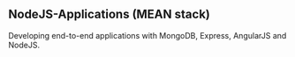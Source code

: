 ## NodeJS-Applications (MEAN stack)

Developing end-to-end applications with MongoDB, Express, AngularJS and NodeJS.
